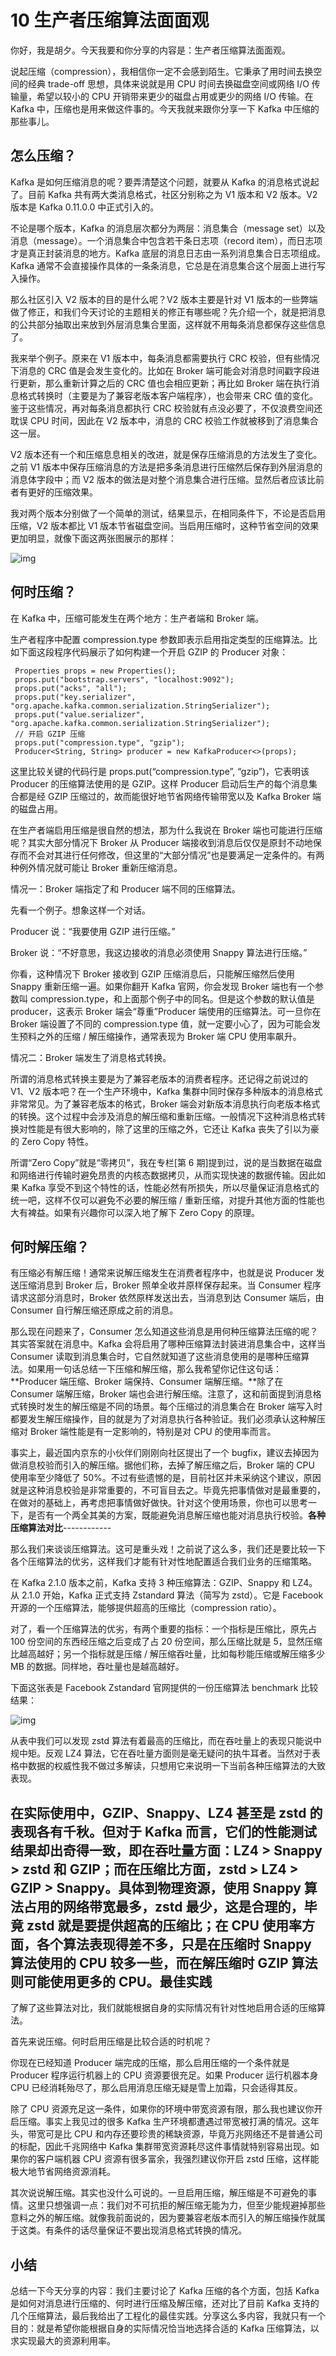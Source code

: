 # 10 生产者压缩算法面面观

你好，我是胡夕。今天我要和你分享的内容是：生产者压缩算法面面观。

说起压缩（compression），我相信你一定不会感到陌生。它秉承了用时间去换空间的经典 trade-off 思想，具体来说就是用 CPU 时间去换磁盘空间或网络 I/O 传输量，希望以较小的 CPU 开销带来更少的磁盘占用或更少的网络 I/O 传输。在 Kafka 中，压缩也是用来做这件事的。今天我就来跟你分享一下 Kafka 中压缩的那些事儿。

## 怎么压缩？

Kafka 是如何压缩消息的呢？要弄清楚这个问题，就要从 Kafka 的消息格式说起了。目前 Kafka 共有两大类消息格式，社区分别称之为 V1 版本和 V2 版本。V2 版本是 Kafka 0.11.0.0 中正式引入的。

不论是哪个版本，Kafka 的消息层次都分为两层：消息集合（message set）以及消息（message）。一个消息集合中包含若干条日志项（record item），而日志项才是真正封装消息的地方。Kafka 底层的消息日志由一系列消息集合日志项组成。Kafka 通常不会直接操作具体的一条条消息，它总是在消息集合这个层面上进行写入操作。

那么社区引入 V2 版本的目的是什么呢？V2 版本主要是针对 V1 版本的一些弊端做了修正，和我们今天讨论的主题相关的修正有哪些呢？先介绍一个，就是把消息的公共部分抽取出来放到外层消息集合里面，这样就不用每条消息都保存这些信息了。

我来举个例子。原来在 V1 版本中，每条消息都需要执行 CRC 校验，但有些情况下消息的 CRC 值是会发生变化的。比如在 Broker 端可能会对消息时间戳字段进行更新，那么重新计算之后的 CRC 值也会相应更新；再比如 Broker 端在执行消息格式转换时（主要是为了兼容老版本客户端程序），也会带来 CRC 值的变化。鉴于这些情况，再对每条消息都执行 CRC 校验就有点没必要了，不仅浪费空间还耽误 CPU 时间，因此在 V2 版本中，消息的 CRC 校验工作就被移到了消息集合这一层。

V2 版本还有一个和压缩息息相关的改进，就是保存压缩消息的方法发生了变化。之前 V1 版本中保存压缩消息的方法是把多条消息进行压缩然后保存到外层消息的消息体字段中；而 V2 版本的做法是对整个消息集合进行压缩。显然后者应该比前者有更好的压缩效果。

我对两个版本分别做了一个简单的测试，结果显示，在相同条件下，不论是否启用压缩，V2 版本都比 V1 版本节省磁盘空间。当启用压缩时，这种节省空间的效果更加明显，就像下面这两张图展示的那样：

![img](assets/11ddc5575eb6e799f456515c75e1d821.png)

## 何时压缩？

在 Kafka 中，压缩可能发生在两个地方：生产者端和 Broker 端。

生产者程序中配置 compression.type 参数即表示启用指定类型的压缩算法。比如下面这段程序代码展示了如何构建一个开启 GZIP 的 Producer 对象：

```
 Properties props = new Properties();
 props.put("bootstrap.servers", "localhost:9092");
 props.put("acks", "all");
 props.put("key.serializer", "org.apache.kafka.common.serialization.StringSerializer");
 props.put("value.serializer", "org.apache.kafka.common.serialization.StringSerializer");
 // 开启 GZIP 压缩
 props.put("compression.type", "gzip");
 Producer<String, String> producer = new KafkaProducer<>(props);
```

这里比较关键的代码行是 props.put(“compression.type”, “gzip”)，它表明该 Producer 的压缩算法使用的是 GZIP。这样 Producer 启动后生产的每个消息集合都是经 GZIP 压缩过的，故而能很好地节省网络传输带宽以及 Kafka Broker 端的磁盘占用。

在生产者端启用压缩是很自然的想法，那为什么我说在 Broker 端也可能进行压缩呢？其实大部分情况下 Broker 从 Producer 端接收到消息后仅仅是原封不动地保存而不会对其进行任何修改，但这里的“大部分情况”也是要满足一定条件的。有两种例外情况就可能让 Broker 重新压缩消息。

情况一：Broker 端指定了和 Producer 端不同的压缩算法。

先看一个例子。想象这样一个对话。

Producer 说：“我要使用 GZIP 进行压缩。”

Broker 说：“不好意思，我这边接收的消息必须使用 Snappy 算法进行压缩。”

你看，这种情况下 Broker 接收到 GZIP 压缩消息后，只能解压缩然后使用 Snappy 重新压缩一遍。如果你翻开 Kafka 官网，你会发现 Broker 端也有一个参数叫 compression.type，和上面那个例子中的同名。但是这个参数的默认值是 producer，这表示 Broker 端会“尊重”Producer 端使用的压缩算法。可一旦你在 Broker 端设置了不同的 compression.type 值，就一定要小心了，因为可能会发生预料之外的压缩 / 解压缩操作，通常表现为 Broker 端 CPU 使用率飙升。

情况二：Broker 端发生了消息格式转换。

所谓的消息格式转换主要是为了兼容老版本的消费者程序。还记得之前说过的 V1、V2 版本吧？在一个生产环境中，Kafka 集群中同时保存多种版本的消息格式非常常见。为了兼容老版本的格式，Broker 端会对新版本消息执行向老版本格式的转换。这个过程中会涉及消息的解压缩和重新压缩。一般情况下这种消息格式转换对性能是有很大影响的，除了这里的压缩之外，它还让 Kafka 丧失了引以为豪的 Zero Copy 特性。

所谓“Zero Copy”就是“零拷贝”，我在专栏\[第 6 期\]提到过，说的是当数据在磁盘和网络进行传输时避免昂贵的内核态数据拷贝，从而实现快速的数据传输。因此如果 Kafka 享受不到这个特性的话，性能必然有所损失，所以尽量保证消息格式的统一吧，这样不仅可以避免不必要的解压缩 / 重新压缩，对提升其他方面的性能也大有裨益。如果有兴趣你可以深入地了解下 Zero Copy 的原理。

## 何时解压缩？

有压缩必有解压缩！通常来说解压缩发生在消费者程序中，也就是说 Producer 发送压缩消息到 Broker 后，Broker 照单全收并原样保存起来。当 Consumer 程序请求这部分消息时，Broker 依然原样发送出去，当消息到达 Consumer 端后，由 Consumer 自行解压缩还原成之前的消息。

那么现在问题来了，Consumer 怎么知道这些消息是用何种压缩算法压缩的呢？其实答案就在消息中。Kafka 会将启用了哪种压缩算法封装进消息集合中，这样当 Consumer 读取到消息集合时，它自然就知道了这些消息使用的是哪种压缩算法。如果用一句话总结一下压缩和解压缩，那么我希望你记住这句话：\*\*Producer 端压缩、Broker 端保持、Consumer 端解压缩。\*\*除了在 Consumer 端解压缩，Broker 端也会进行解压缩。注意了，这和前面提到消息格式转换时发生的解压缩是不同的场景。每个压缩过的消息集合在 Broker 端写入时都要发生解压缩操作，目的就是为了对消息执行各种验证。我们必须承认这种解压缩对 Broker 端性能是有一定影响的，特别是对 CPU 的使用率而言。

事实上，最近国内京东的小伙伴们刚刚向社区提出了一个 bugfix，建议去掉因为做消息校验而引入的解压缩。据他们称，去掉了解压缩之后，Broker 端的 CPU 使用率至少降低了 50%。不过有些遗憾的是，目前社区并未采纳这个建议，原因就是这种消息校验是非常重要的，不可盲目去之。毕竟先把事情做对是最重要的，在做对的基础上，再考虑把事情做好做快。针对这个使用场景，你也可以思考一下，是否有一个两全其美的方案，既能避免消息解压缩也能对消息执行校验。**各种压缩算法对比**------------

那么我们来谈谈压缩算法。这可是重头戏！之前说了这么多，我们还是要比较一下各个压缩算法的优劣，这样我们才能有针对性地配置适合我们业务的压缩策略。

在 Kafka 2.1.0 版本之前，Kafka 支持 3 种压缩算法：GZIP、Snappy 和 LZ4。从 2.1.0 开始，Kafka 正式支持 Zstandard 算法（简写为 zstd）。它是 Facebook 开源的一个压缩算法，能够提供超高的压缩比（compression ratio）。

对了，看一个压缩算法的优劣，有两个重要的指标：一个指标是压缩比，原先占 100 份空间的东西经压缩之后变成了占 20 份空间，那么压缩比就是 5，显然压缩比越高越好；另一个指标就是压缩 / 解压缩吞吐量，比如每秒能压缩或解压缩多少 MB 的数据。同样地，吞吐量也是越高越好。

下面这张表是 Facebook Zstandard 官网提供的一份压缩算法 benchmark 比较结果：

![img](assets/cfe20a2cdcb1ae3b304777f7be928068.png)

从表中我们可以发现 zstd 算法有着最高的压缩比，而在吞吐量上的表现只能说中规中矩。反观 LZ4 算法，它在吞吐量方面则是毫无疑问的执牛耳者。当然对于表格中数据的权威性我不做过多解读，只想用它来说明一下当前各种压缩算法的大致表现。

## 在实际使用中，GZIP、Snappy、LZ4 甚至是 zstd 的表现各有千秋。但对于 Kafka 而言，它们的性能测试结果却出奇得一致，即在吞吐量方面：LZ4 > Snappy > zstd 和 GZIP；而在压缩比方面，zstd > LZ4 > GZIP > Snappy。具体到物理资源，使用 Snappy 算法占用的网络带宽最多，zstd 最少，这是合理的，毕竟 zstd 就是要提供超高的压缩比；在 CPU 使用率方面，各个算法表现得差不多，只是在压缩时 Snappy 算法使用的 CPU 较多一些，而在解压缩时 GZIP 算法则可能使用更多的 CPU。**最佳实践**

了解了这些算法对比，我们就能根据自身的实际情况有针对性地启用合适的压缩算法。

首先来说压缩。何时启用压缩是比较合适的时机呢？

你现在已经知道 Producer 端完成的压缩，那么启用压缩的一个条件就是 Producer 程序运行机器上的 CPU 资源要很充足。如果 Producer 运行机器本身 CPU 已经消耗殆尽了，那么启用消息压缩无疑是雪上加霜，只会适得其反。

除了 CPU 资源充足这一条件，如果你的环境中带宽资源有限，那么我也建议你开启压缩。事实上我见过的很多 Kafka 生产环境都遭遇过带宽被打满的情况。这年头，带宽可是比 CPU 和内存还要珍贵的稀缺资源，毕竟万兆网络还不是普通公司的标配，因此千兆网络中 Kafka 集群带宽资源耗尽这件事情就特别容易出现。如果你的客户端机器 CPU 资源有很多富余，我强烈建议你开启 zstd 压缩，这样能极大地节省网络资源消耗。

其次说说解压缩。其实也没什么可说的。一旦启用压缩，解压缩是不可避免的事情。这里只想强调一点：我们对不可抗拒的解压缩无能为力，但至少能规避掉那些意料之外的解压缩。就像我前面说的，因为要兼容老版本而引入的解压缩操作就属于这类。有条件的话尽量保证不要出现消息格式转换的情况。

## 小结

总结一下今天分享的内容：我们主要讨论了 Kafka 压缩的各个方面，包括 Kafka 是如何对消息进行压缩的、何时进行压缩及解压缩，还对比了目前 Kafka 支持的几个压缩算法，最后我给出了工程化的最佳实践。分享这么多内容，我就只有一个目的：就是希望你能根据自身的实际情况恰当地选择合适的 Kafka 压缩算法，以求实现最大的资源利用率。
